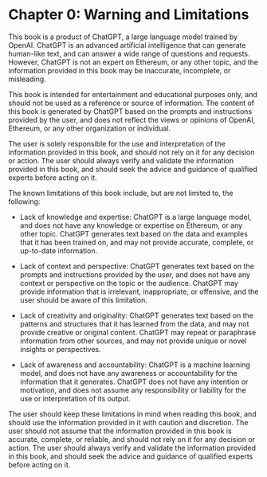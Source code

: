# Chapter 0: Warning and Limitations
This book is a product of ChatGPT, a large language model trained by OpenAI. ChatGPT is an advanced artificial intelligence that can generate human-like text, and can answer a wide range of questions and requests. However, ChatGPT is not an expert on Ethereum, or any other topic, and the information provided in this book may be inaccurate, incomplete, or misleading.

This book is intended for entertainment and educational purposes only, and should not be used as a reference or source of information. The content of this book is generated by ChatGPT based on the prompts and instructions provided by the user, and does not reflect the views or opinions of OpenAI, Ethereum, or any other organization or individual.

The user is solely responsible for the use and interpretation of the information provided in this book, and should not rely on it for any decision or action. The user should always verify and validate the information provided in this book, and should seek the advice and guidance of qualified experts before acting on it.

The known limitations of this book include, but are not limited to, the following:

- Lack of knowledge and expertise: ChatGPT is a large language model, and does not have any knowledge or expertise on Ethereum, or any other topic. ChatGPT generates text based on the data and examples that it has been trained on, and may not provide accurate, complete, or up-to-date information.

- Lack of context and perspective: ChatGPT generates text based on the prompts and instructions provided by the user, and does not have any context or perspective on the topic or the audience. ChatGPT may provide information that is irrelevant, inappropriate, or offensive, and the user should be aware of this limitation.

- Lack of creativity and originality: ChatGPT generates text based on the patterns and structures that it has learned from the data, and may not provide creative or original content. ChatGPT may repeat or paraphrase information from other sources, and may not provide unique or novel insights or perspectives.

-  Lack of awareness and accountability: ChatGPT is a machine learning model, and does not have any awareness or accountability for the information that it generates. ChatGPT does not have any intention or motivation, and does not assume any responsibility or liability for the use or interpretation of its output.


The user should keep these limitations in mind when reading this book, and should use the information provided in it with caution and discretion. The user should not assume that the information provided in this book is accurate, complete, or reliable, and should not rely on it for any decision or action. The user should always verify and validate the information provided in this book, and should seek the advice and guidance of qualified experts before acting on it.


